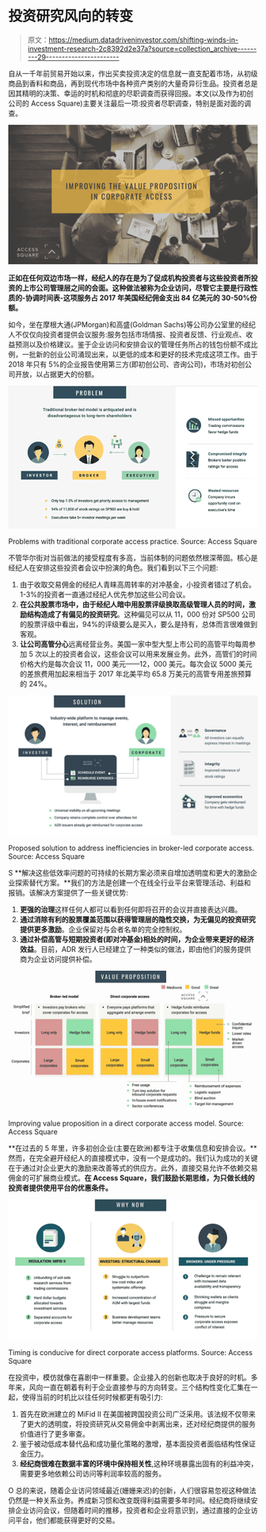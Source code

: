 # 投资研究风向的转变

> 原文：<https://medium.datadriveninvestor.com/shifting-winds-in-investment-research-2c8392d2e37a?source=collection_archive---------29----------------------->

自从一千年前贸易开始以来，作出买卖投资决定的信息就一直支配着市场，从初级商品到香料和商品，再到现代市场中各种资产类别的大量奇异衍生品。投资者总是因其精明的决策、幸运的时机和彻底的尽职调查而获得回报。本文(以及作为初创公司的 Access Square)主要关注最后一项:投资者尽职调查，特别是面对面的调查。

![](img/0b6e84895e49cb71de7e9c87abb9e24a.png)

**正如在任何双边市场一样，经纪人的存在是为了促成机构投资者与这些投资者所投资的上市公司管理层之间的会面。这种做法被称为企业访问，尽管它主要是行政性质的-**协调时间表-这项服务占 2017 年美国经纪佣金支出 84 亿美元的 30-50%份额。****

如今，坐在摩根大通(JPMorgan)和高盛(Goldman Sachs)等公司办公室里的经纪人不仅仅向投资者提供会议服务:服务包括市场情报、投资者反馈、行业观点、收益预测以及价格建议。鉴于企业访问和安排会议的管理任务所占的钱包份额不成比例，一批新的创业公司涌现出来，以更低的成本和更好的技术完成这项工作。由于 2018 年只有 5%的企业报告使用第三方(即初创公司、咨询公司)，市场对初创公司开放，以占据更大的份额。

![](img/d15e7e7ab8c47511e4232a69ac44e9a5.png)

Problems with traditional corporate access practice. Source: Access Square

不管华尔街对当前做法的接受程度有多高，当前体制的问题依然根深蒂固。核心是经纪人在安排这些投资者会议中扮演的角色。我们看到以下三个问题:

1.  由于收取交易佣金的经纪人青睐高周转率的对冲基金，小投资者错过了机会。1-3%的投资者一直通过经纪人优先参加这些公司会议。
2.  **在公共股票市场中，由于经纪人暗中用股票评级换取高级管理人员的时间，激励结构造成了有偏见的投资研究**。这种偏见可以从 11，000 份对 SP500 公司的股票评级中看出，94%的评级要么是买入，要么是持有，总体而言很难做到客观。
3.  **让公司高管分心**远离经营业务。美国一家中型大型上市公司的高管平均每周参加 5 次以上的投资者会议，这些会议可以用来发展业务。此外，高管们的时间价格大约是每次会议 11，000 美元——12，000 美元。每次会议 5000 美元的差旅费用加起来相当于 2017 年北美平均 65.8 万美元的高管专用差旅预算的 24%。

![](img/0285f4109b5034e94be5de401f152e52.png)

Proposed solution to address inefficiencies in broker-led corporate access. Source: Access Square

S **解决这些低效率问题的可持续的长期方案必须来自增加透明度和更大的激励企业探索替代方案。**我们的方法是创建一个在线全行业平台来管理活动、利益和报销。该解决方案提供了一些关键优势:

1.  **更强的治理**这样任何人都可以看到任何即将召开的会议并直接表达兴趣。
2.  **通过消除有利的股票覆盖范围以获得管理层的隐性交换，为无偏见的投资研究提供更多激励**。企业保留对与会者名单的完全控制权。
3.  **通过补偿高管与短期投资者(即对冲基金)相处的时间，为企业带来更好的经济效益**。目前，ADR 发行人已经建立了一种类似的做法，即由他们的服务提供商为企业访问提供补偿。

![](img/94a7be3b2147d75b2a63a290816aece8.png)

Improving value proposition in a direct corporate access model. Source: Access Square

**在过去的 5 年里，许多初创企业(主要在欧洲)都专注于收集信息和安排会议。**然而，在完全避开经纪人的直接模式中，没有一个是成功的。我们认为成功的关键在于通过对企业更大的激励来改善等式的供应方。此外，直接交易允许不依赖交易佣金的可扩展商业模式。**在 Access Square，我们鼓励长期思维，为只做长线的投资者提供使用平台的优惠条件。**

![](img/610572a3be7292ae10c804d6b7a86703.png)

Timing is conducive for direct corporate access platforms. Source: Access Square

在投资中，模仿就像在喜剧中一样重要。企业接入的创新也取决于良好的时机。多年来，风向一直在朝着有利于企业直接参与的方向转变。三个结构性变化汇集在一起，使得当前的时机比以往任何时候都更有吸引力:

1.  首先在欧洲建立的 MiFid II 在美国被跨国投资公司广泛采用。该法规不仅带来了更大的透明度，将投资研究从交易佣金中剥离出来，还对经纪商提供的服务价值进行了更多审查。
2.  鉴于被动低成本替代品和成功量化策略的激增，基本面投资者面临结构性保证金压力。
3.  **经纪商很难在数据丰富的环境中保持相关性**,这种环境暴露出固有的利益冲突，需要更多地依赖公司访问等利润率较高的服务。

O 总的来说，随着企业访问领域最近(姗姗来迟)的创新，人们很容易忽视这种做法仍然是一种关系业务。养成新习惯和改变既得利益需要多年时间。经纪商将继续安排企业访问会议，但随着时间的推移，投资者和企业将意识到，通过直接的企业访问平台，他们都能获得更好的交易。
